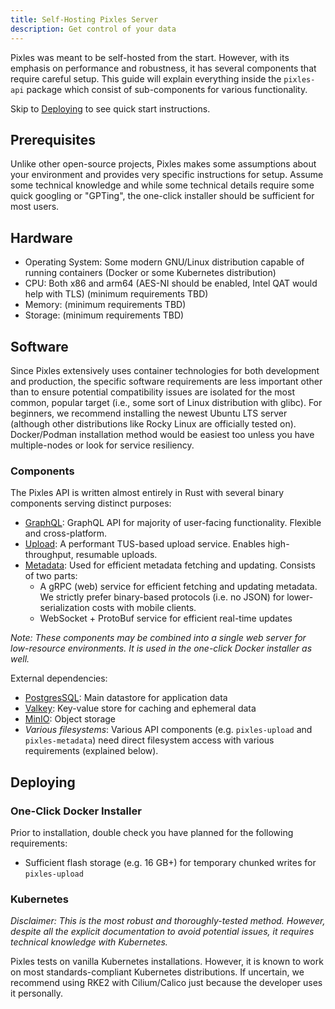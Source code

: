 ```yaml
---
title: Self-Hosting Pixles Server
description: Get control of your data
---
```


Pixles was meant to be self-hosted from the start. However, with its emphasis on performance and robustness, it has several components that require careful setup. This guide will explain everything inside the `pixles-api` package which consist of sub-components for various functionality.

Skip to [Deploying](#deploying) to see quick start instructions.

## Prerequisites

Unlike other open-source projects, Pixles makes some assumptions about your environment and provides very specific instructions for setup. Assume some technical knowledge and while some technical details require some quick googling or "GPTing", the one-click installer should be sufficient for most users.

## Hardware

- Operating System: Some modern GNU/Linux distribution capable of running containers (Docker or some Kubernetes distribution)
- CPU: Both x86 and arm64 (AES-NI should be enabled, Intel QAT would help with TLS) (minimum requirements TBD)
- Memory: (minimum requirements TBD)
- Storage: (minimum requirements TBD)

## Software

Since Pixles extensively uses container technologies for both development and production, the specific software requirements are less important other than to ensure potential compatibility issues are isolated for the most common, popular target (i.e., some sort of Linux distribution with glibc). For beginners, we recommend installing the newest Ubuntu LTS server (although other distributions like Rocky Linux are officially tested on). Docker/Podman installation method would be easiest too unless you have multiple-nodes or look for service resiliency.

### Components

The Pixles API is written almost entirely in Rust with several binary components serving distinct purposes:

- [GraphQL](/pixles-api/graphql/): GraphQL API for majority of user-facing functionality. Flexible and cross-platform.
- [Upload](/pixles-api/upload/): A performant TUS-based upload service. Enables high-throughput, resumable uploads.
- [Metadata](/pixles-api/metadata/): Used for efficient metadata fetching and updating. Consists of two parts:
  - A gRPC (web) service for efficient fetching and updating metadata. We strictly prefer binary-based protocols (i.e. no JSON) for lower-serialization costs with mobile clients.
  - WebSocket + ProtoBuf service for efficient real-time updates

*Note: These components may be combined into a single web server for low-resource environments. It is used in the one-click Docker installer as well.*

External dependencies:

- [PostgresSQL](https://www.postgresql.org/): Main datastore for application data
- [Valkey](https://valkey.io/): Key-value store for caching and ephemeral data
- [MinIO](https://min.io/): Object storage
- *Various filesystems*: Various API components (e.g. `pixles-upload` and `pixles-metadata`) need direct filesystem access with various requirements (explained below).

## Deploying

### One-Click Docker Installer

Prior to installation, double check you have planned for the following requirements:

- Sufficient flash storage (e.g. 16 GB+) for temporary chunked writes for `pixles-upload`

<!-- TODO -->

### Kubernetes

*Disclaimer: This is the most robust and thoroughly-tested method. However, despite all the explicit documentation to avoid potential issues, it requires technical knowledge with Kubernetes.*

Pixles tests on vanilla Kubernetes installations. However, it is known to work on most standards-compliant Kubernetes distributions. If uncertain, we recommend using RKE2 with Cilium/Calico just because the developer uses it personally.

<!-- TODO -->
